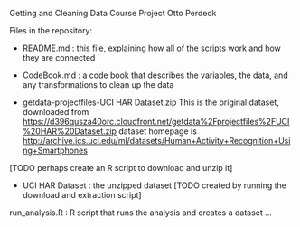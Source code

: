 Getting and Cleaning Data Course Project
Otto Perdeck

Files in the repository:

- README.md : this file, explaining how all of the scripts work and how they are connected
- CodeBook.md : a code book that describes the variables, the data, and any transformations to clean up the data

- getdata-projectfiles-UCI HAR Dataset.zip
This is the original dataset, downloaded from https://d396qusza40orc.cloudfront.net/getdata%2Fprojectfiles%2FUCI%20HAR%20Dataset.zip
dataset homepage is http://archive.ics.uci.edu/ml/datasets/Human+Activity+Recognition+Using+Smartphones

[TODO perhaps create an R script to download and unzip it]

- UCI HAR Dataset : the unzipped dataset
[TODO created by running the download and extraction script]

run_analysis.R : R script that runs the analysis and creates a dataset ...
